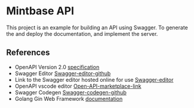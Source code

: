 # Mintbase API

This project is an example for building an API using Swagger. To generate the and deploy the documentation, and implement the server.

## References

- OpenAPI Version 2.0 [specification][1]
- Swagger Editor [Swagger-editor-github][2]
- Link to the Swagger editor hosted online for use [Swagger-editor][3]
- OpenAPI vscode editor [Open-API-marketplace-link][4]
- Swagger Codegen [Swagger-codegen-github][5]
- Golang Gin Web Framework [documentation][6]

[1]: https://swagger.io/specification/v2/
[2]: https://github.com/swagger-api/swagger-editor
[3]: https://editor.swagger.io
[4]: https://marketplace.visualstudio.com/items?itemName=42Crunch.vscode-openapi
[5]: https://github.com/swagger-api/swagger-codegen
[6]: https://github.com/gin-gonic/gin
